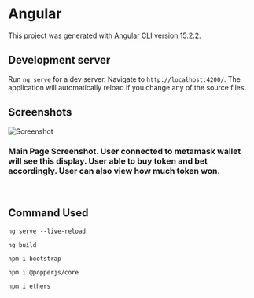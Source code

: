 # Angular

This project was generated with [Angular CLI](https://github.com/angular/angular-cli) version 15.2.2.

## Development server

Run `ng serve` for a dev server. Navigate to `http://localhost:4200/`. The application will automatically reload if you change any of the source files.

## Screenshots

![Screenshot](./screenshot/lotery.jpg.jpg)
### Main Page Screenshot. User connected to metamask wallet will see this display. User able to buy token and bet accordingly. User can also view how much token won.
<br />


## Command Used

`ng serve --live-reload`

`ng build`

`npm i bootstrap`

`npm i @popperjs/core`

`npm i ethers`